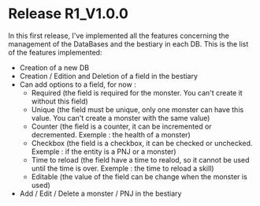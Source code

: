 Release R1_V1.0.0
=================
In this first release, I've implemented all the features concerning the management of the DataBases and the bestiary in each DB.
This is the list of the features implemented:
- Creation of a new DB
- Creation / Edition and Deletion of a field in the bestiary
- Can add options to a field, for now :
    - Required (the field is required for the monster. You can't create it without this field)
    - Unique (the field must be unique, only one monster can have this value. You can't create a monster with the same value)
    - Counter (the field is a counter, it can be incremented or decremented. Exemple : the health of a monster)
    - Checkbox (the field is a checkbox, it can be checked or unchecked. Exemple : if the entity is a PNJ or a monster)
    - Time to reload (the field have a time to realod, so it cannot be used until the time is over. Exemple : the time to reload a skill)
    - Editable (the value of the field can be change when the monster is used)
- Add / Edit / Delete a monster / PNJ in the bestiary